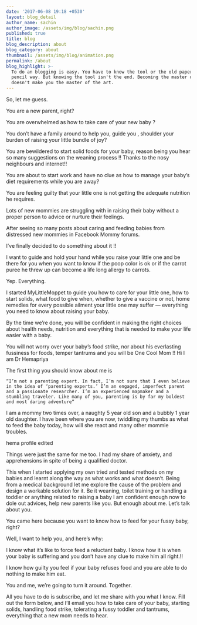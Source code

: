 ```yaml
---
date: '2017-06-08 19:18 +0530'
layout: blog_detail
author_name: sachin
author_image: /assets/img/blog/sachin.png
published: true
title: blog
blog_description: about
blog_category: about
thumbnail: /assets/img/blog/animation.png
permalink: /about
blog_highlight: >-
  To do an blogging is easy. You have to know the tool or the old paper and
  pencil way. But knowing the tool isn't the end. Becoming the master of a tool
  doesn't make you the master of the art.
---
```


So, let me guess.

You are a new parent, right?

You are overwhelmed as how to take care of your new baby ?

You don’t have a family around to help you, guide you , shoulder your burden of raising your little bundle of joy?

You are bewildered to start solid foods for your baby, reason being you hear so many suggestions on the weaning process !! Thanks to the nosy neighbours and internet!!

You are about to start work and have no clue as how to manage your baby’s diet requirements while you are away?

You are feeling guilty that your little one is not getting the adequate nutrition he requires.

Lots of new mommies are struggling with in raising their baby without a proper person to advice or nurture their feelings.

After seeing so many posts about caring and feeding babies from distressed new mommies in Facebook Mommy forums.

I’ve finally decided to do something about it !!

I want to guide and hold your hand while you raise your little one and be there for you when you want to know if the poop color is ok or if the carrot puree he threw up can become a life long allergy to carrots.

Yep. Everything.

I started MyLittleMoppet to guide you how to care for your little one, how to start solids, what food to give when, whether to give a vaccine or not, home remedies for every possible ailment your little one may suffer — everything you need to know about raising your baby.

By the time we’re done, you will be confident in making the right choices about health needs, nutrition and everything that is needed to make your life easier with a baby.

You will not worry over your baby’s food strike, nor about his everlasting fussiness for foods, temper tantrums and you will be One Cool Mom !!
Hi I am Dr Hemapriya

The first thing you should know about me is

    “I’m not a parenting expert. In fact, I’m not sure that I even believe in the idea of ‘parenting experts.’ I’m an engaged, imperfect parent and a passionate researcher. I’m an experienced mapmaker and a stumbling traveler. Like many of you, parenting is by far my boldest and most daring adventure”

I am a mommy two times over, a naughty 5 year old son and a bubbly 1 year old daughter. I have been where you are now, twiddling my thumbs as what to feed the baby today, how will she react and many other mommie troubles.

hema profile edited

Things were just the same for me too. I had my share of anxiety, and apprehensions in spite of being a qualified doctor.

This when I started applying my own tried and tested methods on my babies and learnt along the way as what works and what doesn’t. Being from a medical background let me explore the cause of the problem and design a workable solution for it. Be it weaning, toilet training or handling a toddler or anything related to raising a baby I am confident enough now to dole out advices, help new parents like you.
But enough about me. Let’s talk about you.

You came here because you want to know how to feed for your fussy baby, right?

Well, I want to help you, and here’s why:

I know what it’s like to force feed a reluctant baby. I know how it is when your baby is suffering and you don’t have any clue to make him all right.!!

I know how guilty you feel if your baby refuses food and you are able to do nothing to make him eat.

You and me, we’re going to turn it around. Together.

All you have to do is subscribe, and let me share with you what I know. Fill out the form below, and I’ll email you how to take care of your baby, starting solids, handling food strike, tolerating a fussy toddler and tantrums, everything that a new mom needs to hear.
